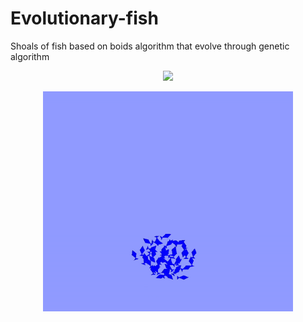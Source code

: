 # Evolutionary-fish
Shoals of fish based on boids algorithm that evolve through genetic algorithm

<p align = "center">
  <img width = "800" src = "https://github.com/kenzonobre/Evolutionary-fish/blob/main/assets/simulation.gif">
</p>

<p align = "center">
  <img width = "400" src = "https://github.com/kenzonobre/Evolutionary-fish/blob/main/assets/Boid.gif">
</p>
